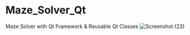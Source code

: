 # Maze_Solver_Qt
 Maze Solver with Qt Framework & Reusable Qt Classes
![Screenshot (23)](https://github.com/Musa-Yigit-Yayla/Maze_Solver_Qt/assets/91379566/92fac3e8-f411-49e6-80ad-6eea532e1872)
